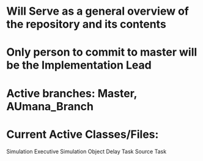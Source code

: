 # Will Serve as a general overview of the repository and its contents
# Only person to commit to master will be the Implementation Lead
# Active branches: Master, AUmana_Branch
# Current Active Classes/Files:
Simulation Executive
Simulation Object
Delay Task
Source Task
